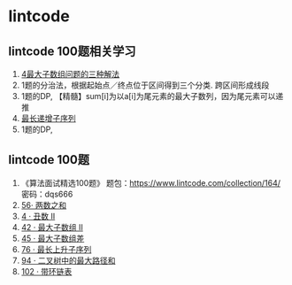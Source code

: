 # lintcode
## lintcode 100题相关学习
1. [4最大子数组问题的三种解法](https://blog.csdn.net/leelitian3/article/details/79330798)
2. 1题的分治法，根据起始点／终点位于区间得到三个分类. 跨区间形成线段
3. 1题的DP, 【精髓】sum[i]为以a[i]为尾元素的最大子数列，因为尾元素可以递推
4. [最长递增子序列](https://zhuanlan.zhihu.com/p/149911042)
5. 1题的DP,

## lintcode 100题
1. 《算法面试精选100题》 题包：https://www.lintcode.com/collection/164/ 密码：dqs666
2. [56· 两数之和](https://www.lintcode.com/problem/56/?fromId=164&_from=collection)
3. [4 · 丑数 II](https://www.lintcode.com/problem/4/?fromId=164&_from=collection)
4. [42 · 最大子数组 II](https://www.lintcode.com/problem/42/?fromId=164&_from=collection)
5. [45 · 最大子数组差](https://www.lintcode.com/problem/45/?fromId=164&_from=collection)
6. [76 · 最长上升子序列](https://www.lintcode.com/problem/76/?fromId=164&_from=collection)
7. [94 · 二叉树中的最大路径和](https://www.lintcode.com/problem/94/?fromId=164&_from=collection)
8. [102 · 带环链表](https://www.lintcode.com/problem/102/?fromId=164&_from=collection)